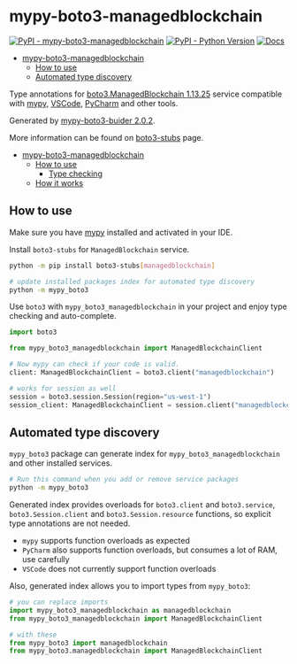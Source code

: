 # mypy-boto3-managedblockchain

[![PyPI - mypy-boto3-managedblockchain](https://img.shields.io/pypi/v/mypy-boto3-managedblockchain.svg?color=blue)](https://pypi.org/project/mypy-boto3-managedblockchain)
[![PyPI - Python Version](https://img.shields.io/pypi/pyversions/mypy-boto3-managedblockchain.svg?color=blue)](https://pypi.org/project/mypy-boto3-managedblockchain)
[![Docs](https://img.shields.io/readthedocs/mypy-boto3-builder.svg?color=blue)](https://mypy-boto3-builder.readthedocs.io/)

- [mypy-boto3-managedblockchain](#mypy-boto3-managedblockchain)
  - [How to use](#how-to-use)
  - [Automated type discovery](#automated-type-discovery)


Type annotations for
[boto3.ManagedBlockchain 1.13.25](https://boto3.amazonaws.com/v1/documentation/api/1.13.25/reference/services/managedblockchain.html#ManagedBlockchain) service
compatible with [mypy](https://github.com/python/mypy), [VSCode](https://code.visualstudio.com/),
[PyCharm](https://www.jetbrains.com/pycharm/) and other tools.

Generated by [mypy-boto3-buider 2.0.2](https://github.com/vemel/mypy_boto3_builder).

More information can be found on [boto3-stubs](https://pypi.org/project/boto3-stubs/) page.

- [mypy-boto3-managedblockchain](#mypy-boto3-managedblockchain)
  - [How to use](#how-to-use)
    - [Type checking](#type-checking)
  - [How it works](#how-it-works)

## How to use

Make sure you have [mypy](https://github.com/python/mypy) installed and activated in your IDE.

Install `boto3-stubs` for `ManagedBlockchain` service.

```bash
python -m pip install boto3-stubs[managedblockchain]

# update installed packages index for automated type discovery
python -m mypy_boto3
```

Use `boto3` with `mypy_boto3_managedblockchain` in your project and enjoy type checking and auto-complete.

```python
import boto3

from mypy_boto3_managedblockchain import ManagedBlockchainClient

# Now mypy can check if your code is valid.
client: ManagedBlockchainClient = boto3.client("managedblockchain")

# works for session as well
session = boto3.session.Session(region="us-west-1")
session_client: ManagedBlockchainClient = session.client("managedblockchain")

```

## Automated type discovery

`mypy_boto3` package can generate index for `mypy_boto3_managedblockchain` and other installed services.

```bash
# Run this command when you add or remove service packages
python -m mypy_boto3
```

Generated index provides overloads for `boto3.client` and `boto3.service`,
`boto3.Session.client` and `boto3.Session.resource` functions,
so explicit type annotations are not needed.

- `mypy` supports function overloads as expected
- `PyCharm` also supports function overloads, but consumes a lot of RAM, use carefully
- `VSCode` does not currently support function overloads

Also, generated index allows you to import types from `mypy_boto3`:

```python
# you can replace imports
import mypy_boto3_managedblockchain as managedblockchain
from mypy_boto3_managedblockchain import ManagedBlockchainClient

# with these
from mypy_boto3 import managedblockchain
from mypy_boto3.managedblockchain import ManagedBlockchainClient
```